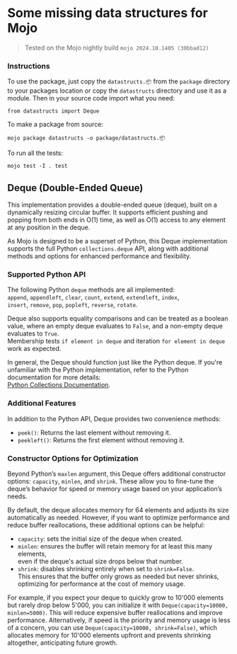 # Some missing data structures for Mojo

> Tested on the Mojo nightly build `mojo 2024.10.1405 (30bbad12)`

### Instructions

To use the package, just copy the `datastructs.📦` from the `package` directory to your packages location or copy the `datastructs` directory and use it as a module. Then in your source code import what you need:
```mojo
from datastructs import Deque
```

To make a package from source:
```
mojo package datastructs -o package/datastructs.📦
```

To run all the tests:
```
mojo test -I . test
```

## Deque (Double-Ended Queue)

This implementation provides a double-ended queue (deque), built on a dynamically resizing circular buffer.
It supports efficient pushing and popping from both ends in O(1) time, as well as O(1) access to any element at any position in the deque.

As Mojo is designed to be a superset of Python, this Deque implementation supports the full Python `collections.deque` API,
along with additional methods and options for enhanced performance and flexibility.

### Supported Python API

The following Python `deque` methods are all implemented:\
`append`, `appendleft`, `clear`, `count`, `extend`, `extendleft`, `index`,\
`insert`, `remove`, `pop`, `popleft`, `reverse`, `rotate`.

Deque also supports equality comparisons and can be treated as a boolean value, where an empty deque evaluates to `False`,
and a non-empty deque evaluates to `True`.\
Membership tests `if element in deque` and iteration `for element in deque` work as expected.

In general, the Deque should function just like the Python deque.
If you're unfamiliar with the Python implementation, refer to the Python documentation for more details:\
[Python Collections Documentation](https://docs.python.org/3/library/collections.html#collections.deque).

### Additional Features

In addition to the Python API, Deque provides two convenience methods:
- `peek()`: Returns the last element without removing it.
- `peekleft()`: Returns the first element without removing it.

### Constructor Options for Optimization

Beyond Python’s `maxlen` argument, this Deque offers additional constructor options: `capacity`, `minlen`, and `shrink`.
These allow you to fine-tune the deque’s behavior for speed or memory usage based on your application’s needs.

By default, the deque allocates memory for 64 elements and adjusts its size automatically as needed.
However, if you want to optimize performance and reduce buffer reallocations, these additional options can be helpful:

- `capacity`: sets the initial size of the deque when created.
- `minlen`: ensures the buffer will retain memory for at least this many elements,\
even if the deque's actual size drops below that number.
- `shrink`: disables shrinking entirely when set to `shrink=False`.\
This ensures that the buffer only grows as needed but never shrinks, optimizing for performance at the cost of memory usage.

For example, if you expect your deque to quickly grow to 10'000 elements but rarely drop below 5'000,
you can initialize it with `Deque(capacity=10000, minlen=5000)`. This will reduce expensive buffer reallocations and improve performance.
Alternatively, if speed is the priority and memory usage is less of a concern, you can use `Deque(capacity=10000, shrink=False)`,
which allocates memory for 10'000 elements upfront and prevents shrinking altogether, anticipating future growth.

